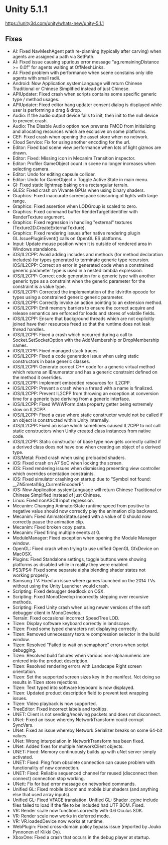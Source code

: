# Unity 5.1.1
https://unity3d.com/unity/whats-new/unity-5.1.1

## Fixes

<ul>
<li>AI: Fixed NavMeshAgent path re-planning (typically after carving) when agents are assigned a path via SetPath.</li>
<li>AI: Fixed issue causing spurious error message "ag.remainingDistance &gt;= 0.0f" for agents waiting at OffMeshLinks.</li>
<li>AI: Fixed problem with performance when scene constains only idle agents with small radii.</li>
<li>Android: Now Application.systemLanguage will return Chinese Traditional or Chinese Simplified instead of just Chinese.</li>
<li>APIUpdater: Fixed crash when scripts contains some specific generic type / method usages.</li>
<li>APIUpdater: Fixed editor hang updater consent dialog is displayed while user is performing a drag &amp; drop.</li>
<li>Audio: If the audio output device fails to init, then init to the null device to prevent crash.</li>
<li>Audio: The Disable Audio option now prevents FMOD from initializing and allocating resources which are exclusive on some platforms.</li>
<li>CEF: Fixed crash when opening the asset store when no network.</li>
<li>Cloud Service: Fix for using another encoding for the url.</li>
<li>Editor: Fixed bad scene view performance when lots of light gizmos are drawn.</li>
<li>Editor: Fixed: Missing icon in Mecanim Transition inspector.</li>
<li>Editor: Profiler GameObject count in scene no longer increases when selecting camera.</li>
<li>Editor: Undo for editing capsule collider.</li>
<li>Editor: Undo for GameObject &gt; Toggle Active State in main menu.</li>
<li>GI: Fixed static lightmap baking on a rectangular terrain.</li>
<li>GLES: Fixed crash on Vivante GPUs when using binary shaders.</li>
<li>Graphics: Fixed inaccurate screenspace scissoring of lights with large range.</li>
<li>Graphics: Fixed assertion when LODGroup is scaled to zero.</li>
<li>Graphics: Fixed command buffer RenderTargetIdentifier with RenderTexture argument.</li>
<li>Graphics: Fixed regression in handling "external" textures (Texture2D.CreateExternalTexture).</li>
<li>Graphics: Fixed rendering issues after native rendering plugin GL.IssuePluginEvent() calls on OpenGL ES platforms.</li>
<li>Input: Update mouse position when it is outside of rendered area in Windows standalone.</li>
<li>iOS/IL2CPP: Avoid adding includes and methods (for method declaration includes) for types generated to terminate generic type recursion. iOS/IL2CPP: Correct an error in generated code when a constrained generic parameter type is used in a nested lambda expression.</li>
<li>iOS/IL2CPP: Correct code generation for a generic type with another generic type as a constraint when the generic parameter for the constraint is a value type.</li>
<li>iOS/IL2CPP: Corrected the implementation of the ldvirtftn opcode for types using a constrained generic generic parameter.</li>
<li>iOS/IL2CPP: Correctly invoke an action pointing to an extension method.</li>
<li>iOS/IL2CPP: Emit memory barriers to ensure the correct acquire and release semantics are enforced for loads and stores of volatile fields.</li>
<li>iOS/IL2CPP: Ensure that background threads which are not explicitly joined have their resources freed so that the runtime does not leak thread handles.</li>
<li>iOS/IL2CPP: Fixed a crash which occurred during a call to Socket.SetSocketOption with the AddMembership or DropMembership names.</li>
<li>iOS/IL2CPP: Fixed managed stack traces.</li>
<li>iOS/IL2CPP: Fixed&nbsp;a code generation issue when using static constructors in base generic classes.</li>
<li>iOS/IL2CPP: Generate correct C++ code for a generic virtual method which returns an IEnumerator and has a generic constraint defined on the method it overrides.</li>
<li>iOS/IL2CPP: Implement embedded resources for IL2CPP.</li>
<li>iOS/IL2CPP: Prevent a crash when a thread with a name is finalized.</li>
<li>iOS/IL2CPP: Prevent IL2CPP from throwing an exception at conversion time for a generic type deriving from a generic interface.</li>
<li>iOS/IL2CPP: Fixed WWWForm.data property getter being extremely slow on IL2CPP.</li>
<li>iOS/IL2CPP: Fixed a case where static constructor would not be called if an object is constructed within Unity internally.</li>
<li>iOS/IL2CPP: Fixed an issue which sometimes caused IL2CPP to not call static constructors when Unity created class instances from native code.</li>
<li>iOS/IL2CPP: Static constructor of base type now gets correctly called if a derived class does not have one when creating an object of a derived type.</li>
<li>iOS/Metal: Fixed crash when using preloaded shaders.</li>
<li>iOS: Fixed crash on A7 SoC when locking the screen.</li>
<li>iOS: Fixed rendering issues when dismissing presenting view controller which overrides orientation constraints.</li>
<li>iOS: Fixed simulator crashing on startup due to "Symbol not found: __ZN5metal16g_CurrentEncoderE".</li>
<li>iOS: Now Application.systemLanguage will return Chinese Traditional or Chinese Simplified instead of just Chinese.</li>
<li>Linux: Fixed nonASCII input regression.</li>
<li>Mecanim: Changing AnimatorState runtime speed from positive to negative value should now correctly play the animation clip backward.</li>
<li>Mecanim: Fixed AnimatorState.speed with a value of 0 should now correctly pause the animation clip.</li>
<li>Mecanim: Fixed broken copy paste.</li>
<li>Mecanim: Fixed firing multiple events at 0.</li>
<li>ModuleManager: Fixed exception when opening the Module Manager window.</li>
<li>OpenGL: Fixed crash when trying to use unified OpenGL GfxDevice on MacOSX.</li>
<li>Plugins: Fixed Standalone settings, toggle buttons were showing platforms as disabled while in reality they were enabled.</li>
<li>PS3/PS4: Fixed some separate alpha blending shader states not working properly.</li>
<li>Samsung TV: Fixed an issue where games launched on the 2014 TVs without using the Unity Launcher would crash.</li>
<li>Scripting: Fixed debugger deadlock on OSX.</li>
<li>Scripting: Fixed MonoDevelop incorrectly stepping over recursive methods.</li>
<li>Scripting: Fixed Unity crash when using newer versions of the soft debugger client in MonoDevelop.</li>
<li>Terrain: Fixed occasional&nbsp;incorrect SpeedTree LOD.</li>
<li>Tizen: Display software keyboard correctly in landscape.</li>
<li>Tizen: Fixed some typed characters not displaying correctly.</li>
<li>Tizen: Removed unnecessary texture compression selector in the build window.</li>
<li>Tizen: Resolved "Failed to wait on semaphore" errors when script debugging.</li>
<li>Tizen: Resolved build failures when various non-alphanumeric are entered into the product description.</li>
<li>Tizen: Resolved rendering errors with Landscape Right screen orientation.</li>
<li>Tizen: Set the supported screen sizes key in the manifest. Not doing so results in Tizen store rejections.</li>
<li>Tizen: Text typed into software keyboard is now displayed.</li>
<li>Tizen: Updated product description field to prevent text wrapping issues.</li>
<li>Tizen: Video playback is now supported.</li>
<li>TreeEditor: Fixed incorrect labels and tooltips.</li>
<li>UNET: Client is not sending/receiving packets and does not disconnect.</li>
<li>UNet: Fixed an issue whereby NetworkTransform could corrupt SyncVars.</li>
<li>UNet: Fixed an issue whereby Network Serializer breaks on some 64-bit values.</li>
<li>UNet: Wrong interpolation in NetworkTransform has been fixed.</li>
<li>UNet: Added fixes for multiple NetworkClient objects.</li>
<li>UNET: Fixed: Memory continuously builds up with uNet server simply activated.</li>
<li>UNET: Fixed: Ping from obsolete connection can cause problem with functionality of new connection.</li>
<li>UNET: Fixed: Reliable sequenced channel for reused (disconnect then connect) connection stop working.</li>
<li>UNett: Fix for bad error message on networked commands.</li>
<li>Unified GL: Fixed mobile bloom and mobile blur shaders (and anything else that used array inputs).</li>
<li>Unified GL: Fixed VFACE translation. Unified GL: Shader .cginc include files failed to load if the file to be included had UTF BOM. Fixed.</li>
<li>VR: Render scale now functions correctly with 0.6 Oculus SDK.</li>
<li>VR: Render scale now works in deferred mode.</li>
<li>VR: VR.loadedDevice now works at runtime.</li>
<li>WebPlugin: Fixed cross-domain policy bypass issue (reported by Jouko Pynnonen of Klikki Oy).</li>
<li>XboxOne: Fixed a crash that occurs in the debug player at startup.</li>
</ul>

